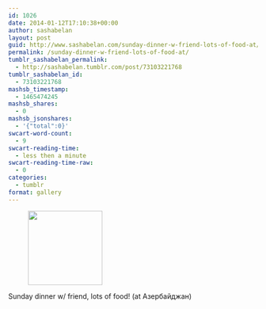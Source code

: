 ```yaml
---
id: 1026
date: 2014-01-12T17:10:38+00:00
author: sashabelan
layout: post
guid: http://www.sashabelan.com/sunday-dinner-w-friend-lots-of-food-at/
permalink: /sunday-dinner-w-friend-lots-of-food-at/
tumblr_sashabelan_permalink:
  - http://sashabelan.tumblr.com/post/73103221768
tumblr_sashabelan_id:
  - 73103221768
mashsb_timestamp:
  - 1465474245
mashsb_shares:
  - 0
mashsb_jsonshares:
  - '{"total":0}'
swcart-word-count:
  - 9
swcart-reading-time:
  - less then a minute
swcart-reading-time-raw:
  - 0
categories:
  - tumblr
format: gallery
---
```

<div id='gallery-569' class='gallery galleryid-1026 gallery-columns-3 gallery-size-thumbnail'>
  <figure class='gallery-item'> 
  
  <div class='gallery-icon landscape'>
    <a href='http://www.sashabelan.ru/sunday-dinner-w-friend-lots-of-food-at/attachment/1027/'><img width="150" height="150" src="http://www.sashabelan.ru/wp-content/uploads/2014/01/tumblr_mzat1qcHKB1qarj97o1_1280-150x150.jpg" class="attachment-thumbnail size-thumbnail" alt="" srcset="http://www.sashabelan.ru/wp-content/uploads/2014/01/tumblr_mzat1qcHKB1qarj97o1_1280-150x150.jpg 150w, http://www.sashabelan.ru/wp-content/uploads/2014/01/tumblr_mzat1qcHKB1qarj97o1_1280-300x300.jpg 300w, http://www.sashabelan.ru/wp-content/uploads/2014/01/tumblr_mzat1qcHKB1qarj97o1_1280-230x230.jpg 230w, http://www.sashabelan.ru/wp-content/uploads/2014/01/tumblr_mzat1qcHKB1qarj97o1_1280-350x350.jpg 350w, http://www.sashabelan.ru/wp-content/uploads/2014/01/tumblr_mzat1qcHKB1qarj97o1_1280.jpg 640w" sizes="(max-width: 150px) 100vw, 150px" /></a>
  </div></figure>
</div>

Sunday dinner w/ friend, lots of food! (at Азербайджан)